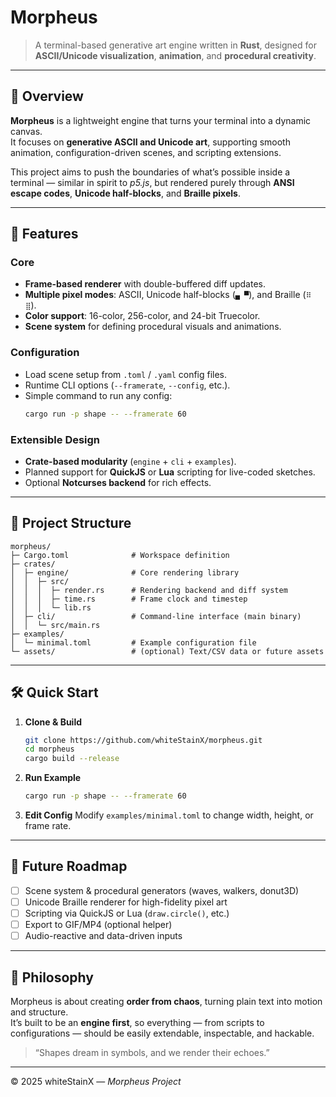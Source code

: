 # Morpheus

> A terminal-based generative art engine written in **Rust**, designed for **ASCII/Unicode visualization**, **animation**, and **procedural creativity**.

---

## 🌌 Overview

**Morpheus** is a lightweight engine that turns your terminal into a dynamic canvas.  
It focuses on **generative ASCII and Unicode art**, supporting smooth animation, configuration-driven scenes, and scripting extensions.

This project aims to push the boundaries of what’s possible inside a terminal — similar in spirit to *p5.js*, but rendered purely through **ANSI escape codes**, **Unicode half-blocks**, and **Braille pixels**.

---

## 🚀 Features

### Core
- **Frame-based renderer** with double-buffered diff updates.
- **Multiple pixel modes**: ASCII, Unicode half-blocks (`▄ ▀`), and Braille (`⠿ ⣿`).
- **Color support**: 16-color, 256-color, and 24-bit Truecolor.
- **Scene system** for defining procedural visuals and animations.

### Configuration
- Load scene setup from `.toml` / `.yaml` config files.
- Runtime CLI options (`--framerate`, `--config`, etc.).
- Simple command to run any config:
  ```bash
  cargo run -p shape -- --framerate 60
  ```

### Extensible Design
- **Crate-based modularity** (`engine` + `cli` + `examples`).
- Planned support for **QuickJS** or **Lua** scripting for live-coded sketches.
- Optional **Notcurses backend** for rich effects.

---

## 🧩 Project Structure

```
morpheus/
├─ Cargo.toml              # Workspace definition
├─ crates/
│  ├─ engine/              # Core rendering library
│  │  ├─ src/
│  │  │  ├─ render.rs      # Rendering backend and diff system
│  │  │  ├─ time.rs        # Frame clock and timestep
│  │  │  └─ lib.rs
│  ├─ cli/                 # Command-line interface (main binary)
│  │  └─ src/main.rs
├─ examples/
│  └─ minimal.toml         # Example configuration file
└─ assets/                 # (optional) Text/CSV data or future assets
```

---

## 🛠 Quick Start

1. **Clone & Build**
   ```bash
   git clone https://github.com/whiteStainX/morpheus.git
   cd morpheus
   cargo build --release
   ```

2. **Run Example**
   ```bash
   cargo run -p shape -- --framerate 60
   ```

3. **Edit Config**
   Modify `examples/minimal.toml` to change width, height, or frame rate.

---

## 🧱 Future Roadmap

- [ ] Scene system & procedural generators (waves, walkers, donut3D)
- [ ] Unicode Braille renderer for high-fidelity pixel art
- [ ] Scripting via QuickJS or Lua (`draw.circle()`, etc.)
- [ ] Export to GIF/MP4 (optional helper)
- [ ] Audio-reactive and data-driven inputs

---

## 🧠 Philosophy

Morpheus is about creating **order from chaos**, turning plain text into motion and structure.  
It’s built to be an **engine first**, so everything — from scripts to configurations — should be easily extendable, inspectable, and hackable.

> “Shapes dream in symbols, and we render their echoes.”

---

© 2025 whiteStainX — *Morpheus Project*
